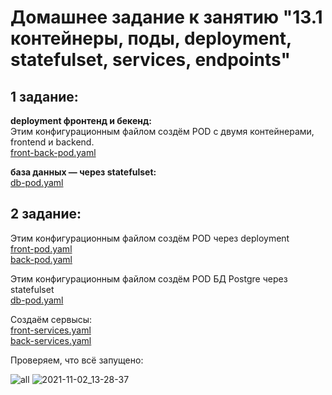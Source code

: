 # Домашнее задание к занятию "13.1 контейнеры, поды, deployment, statefulset, services, endpoints"   
## __1 задание:__   
__deployment фронтенд и бекенд:__   
Этим конфигурационным файлом создём POD с двумя контейнерами, frontend и backend.  
[front-back-pod.yaml](https://github.com/Kostromin-Mixa/13-kubernetes-config-01-objects/blob/main/front-back-pod.yaml)   

__база данных — через statefulset:__   
[db-pod.yaml](https://github.com/Kostromin-Mixa/13-kubernetes-config-01-objects/blob/main/db-pod.yaml)   

## __2 задание:__   
Этим конфигурационным файлом создём POD через deployment   
[front-pod.yaml](https://github.com/Kostromin-Mixa/13-kubernetes-config-01-objects/blob/main/front-pod.yaml)   
[back-pod.yaml](https://github.com/Kostromin-Mixa/13-kubernetes-config-01-objects/blob/main/back-pod.yaml)   

Этим конфигурационным файлом создём POD БД Postgre через statefulset   
[db-pod.yaml](https://github.com/Kostromin-Mixa/13-kubernetes-config-01-objects/blob/main/db-pod.yaml)   

Создаём сервысы:   
[front-services.yaml](https://github.com/Kostromin-Mixa/13-kubernetes-config-01-objects/blob/main/service-front.yaml)   
[back-services.yaml](https://github.com/Kostromin-Mixa/13-kubernetes-config-01-objects/blob/main/service-back.yaml)   

Проверяем, что всё запущено:   

![all](https://user-images.githubusercontent.com/78191008/139811376-e6819c9d-be37-4998-9bba-d67b8099b135.png)
![2021-11-02_13-28-37](https://user-images.githubusercontent.com/78191008/139811513-dd015bfd-b152-4a34-96e8-5cb874743d38.png)
